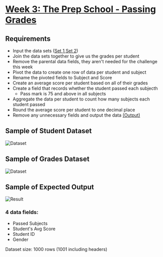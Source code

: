 # [Week 3: The Prep School - Passing Grades](https://preppindata.blogspot.com/2022/01/2022-week-3-prep-school-passing-grades.html)

## Requirements

- Input the data sets ([Set 1](https://drive.google.com/file/d/1p8gt3cR3ATCeGK81pnT90x0a6dbCXst1/view),[Set 2](https://drive.google.com/file/d/135o1Kj9koWM5eZ4VJjH9EUCyo1UnP54C/view))
- Join the data sets together to give us the grades per student
- Remove the parental data fields, they aren't needed for the challenge this week
- Pivot the data to create one row of data per student and subject
- Rename the pivoted fields to Subject and Score
- Create an average score per student based on all of their grades
- Create a field that records whether the student passed each subjecth
  - Pass mark is 75 and above in all subjects
- Aggregate the data per student to count how many subjects each student passed
- Round the average score per student to one decimal place
- Remove any unnecessary fields and output the data [(Output)](https://drive.google.com/file/d/1WrsXao4IFq8T6TiTl2YcXDe5XpV2jEk4/view)

## Sample of Student Dataset

![Dataset](https://blogger.googleusercontent.com/img/a/AVvXsEgagLPFUgVSh7Ipenk3Hvs8ObF_Sa-Oxuo6CqQ4SJcZa3aCuzyHTWxCdPf6i9f_6NTbeVpkN1HsmK8oq0b3stRlSQbhcZvK2Af3hrQWDSDee5-4zklBKRbPmaQgrqec07Kasuk9IFR2Qfbpig2OjkkuyItH2as0ur8HjYg0pZ4WVDGYYnpzMHTBHU9WsA=s1860)

## Sample of Grades Dataset

![Dataset](https://blogger.googleusercontent.com/img/a/AVvXsEhG75oGdjqX7GRd5wqfWEoH2MIbulR93ino97FGlv41-plQduecTVW9XiSBysi48jLd2TO6uqAK2whTEjuCj7tO1f0vPo_WlsFUI_XYmhpERCY4RWdKbyQMDMikB-VN9ZldPzlFnP8BIawwFdorw6g_hmrX_qv-eUQDJM3I998iq7FgxKwLCthf5zcwuQ=s1610)

## Sample of Expected Output

![Result](https://blogger.googleusercontent.com/img/a/AVvXsEi19SygYZ4475lvHLpyw7NB5GTeJDhKLOnbkphW4fLs6NG03PXUQoOsTwmf1xIFMClek23Kia3U11kXK5J_j3jO1KSHwNLSFuzlcwjdF0F8D3Pz0W6n9M1LWYA8lUYmf4vTePetVdt7ES8CgxM4e4op8tg-OO0M1XkgQyWKDyer81bBMXvCQ8Mqwlqnlw=w640-h402)

### 4 data fields:

- Passed Subjects
- Student's Avg Score
- Student ID
- Gender

Dataset size: 1000 rows (1001 including headers)
